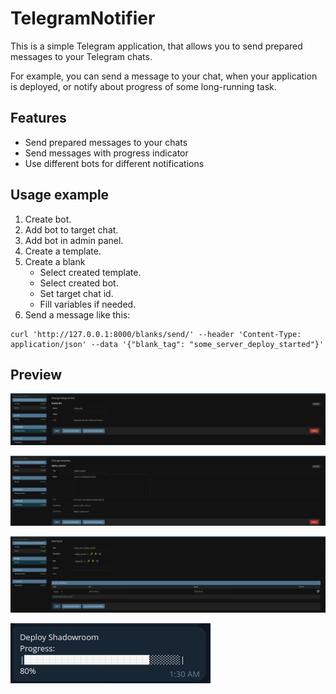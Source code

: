 # TelegramNotifier

This is a simple Telegram application, that allows you to send
prepared messages to your Telegram chats.

For example, you can send a message to your chat, when your
application is deployed, or notify about progress of some
long-running task.

## Features
* Send prepared messages to your chats
* Send messages with progress indicator
* Use different bots for different notifications

## Usage example

1. Create bot.
2. Add bot to target chat.
3. Add bot in admin panel.
4. Create a template.
5. Create a blank
   * Select created template. 
   * Select created bot. 
   * Set target chat id. 
   * Fill variables if needed.
6. Send a message like this:

```shell
curl 'http://127.0.0.1:8000/blanks/send/' --header 'Content-Type: application/json' --data '{"blank_tag": "some_server_deploy_started"}'
```

## Preview

![Bot editor](https://github.com/Daniel-March-Portfolio/.github/blob/main/images/TelegramNotifier/bot_edit.png)

![Template editor](https://github.com/Daniel-March-Portfolio/.github/blob/main/images/TelegramNotifier/template_edit.png)

![Blank editor](https://github.com/Daniel-March-Portfolio/.github/blob/main/images/TelegramNotifier/blank_edit.png)

![Message example](https://github.com/Daniel-March-Portfolio/.github/blob/main/images/TelegramNotifier/message_example.png)
